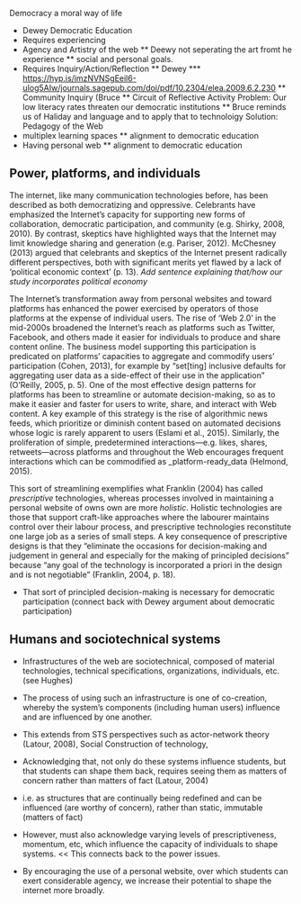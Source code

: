 Democracy a moral way of life
* Dewey
Democratic Education
* Requires experiencing
* Agency and Artistry of the web
** Deewy not seperating the art fromt he experience
** social and personal goals.
* Requires Inquiry/Action/Reflection
** Dewey
*** https://hyp.is/imzNVNSgEeil6-uIog5AIw/journals.sagepub.com/doi/pdf/10.2304/elea.2009.6.2.230
** Community Inquiry (Bruce
** Circuit of Reflective Activity
Problem: Our low literacy rates threaten our democratic institutions
** Bruce reminds us of Haliday and language and to apply that to technoloigy
Solution: Pedagogy of the Web
* multiplex learning spaces
** alignment to democratic education
* Having personal web
** alignment to democratic education


## Power, platforms, and individuals

The internet, like many communication technologies before, has been described as both democratizing and oppressive.  Celebrants have emphasized the Internet’s capacity for supporting new forms of collaboration, democratic participation, and community (e.g. Shirky, 2008, 2010). By contrast, skeptics have highlighted ways that the Internet may limit knowledge sharing and generation (e.g. Pariser, 2012).  McChesney (2013) argued that celebrants and skeptics of the Internet present radically different perspectives, both with significant merits yet flawed by a lack of ‘political economic context’ (p. 13).  *Add sentence explaining that/how our study incorporates political economy*

The Internet’s transformation away from personal websites and toward platforms has enhanced the power exercised by operators of those platforms at the expense of individual users. The rise of ‘Web 2.0’ in the mid-2000s broadened the Internet’s reach as platforms such as Twitter, Facebook, and others made it easier for individuals to produce and share content online. The business model supporting this participation is predicated on platforms’ capacities to aggregate and commodify users’ participation (Cohen, 2013), for example by “set[ting] inclusive defaults for aggregating user data as a side-effect of their use in the application” (O’Reilly, 2005, p. 5).
One of the most effective design patterns for platforms has been to streamline or automate decision-making, so as to make it easier and faster for users to write, share, and interact with Web content. A key example of this strategy is the rise of algorithmic news feeds, which prioritize or diminish content based on automated decisions whose logic is rarely apparent to users (Eslami et al., 2015). Similarly, the proliferation of simple, predetermined interactions—e.g. likes, shares, retweets—across platforms and throughout the Web encourages frequent interactions which can be commodified as _platform-ready_data (Helmond, 2015).

This sort of streamlining exemplifies what Franklin (2004) has called _prescriptive_ technologies, whereas processes involved in maintaining a personal website of owns own are more _holistic_.  Holistic technologies are those that support craft-like approaches where the labourer maintains control over their labour process, and prescriptive technologies reconstitute one large job as a series of small steps. A key consequence of prescriptive designs is that they “eliminate the occasions for decision-making and judgement in general and especially for the making of principled decisions” because “any goal of the technology is incorporated a priori in the design and is not negotiable” (Franklin, 2004, p. 18).
- That sort of principled decision-making is necessary for democratic participation (connect back with Dewey argument about democratic participation)



## Humans and sociotechnical systems

-	Infrastructures of the web are sociotechnical, composed of material technologies, technical specifications, organizations, individuals, etc. (see Hughes)
-	The process of using such an infrastructure is one of co-creation, whereby the system’s components (including human users) influence and are influenced by one another.
-	This extends from STS perspectives such as actor-network theory (Latour, 2008),  Social Construction of technology,
-	Acknowledging that, not only do these systems influence students, but that students can shape them back, requires seeing them as matters of concern rather than matters of fact (Latour, 2004)
  -	i.e. as structures that are continually being redefined and can be influenced (are worthy of concern), rather than static, immutable (matters of fact)

- 	However, must also acknowledge varying levels of prescriptiveness, momentum, etc, which influence the capacity of individuals to shape systems. << This connects back to the power issues.
-	By encouraging the use of a personal website, over which students can exert considerable agency, we increase their potential to shape the internet more broadly.
